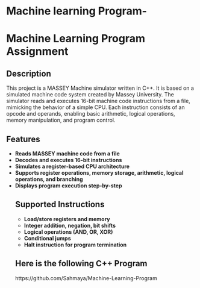 # Machine learning Program-

<h1> Machine Learning Program Assignment</h1>


<h2>Description</h2>
This project is a MASSEY Machine simulator written in C++. It is based on a simulated machine code system created by Massey University. The simulator reads and executes 16-bit machine code instructions from a file, mimicking the behavior of a simple CPU. Each instruction consists of an opcode and operands, enabling basic arithmetic, logical operations, memory manipulation, and program control.




<h2>Features</h2>
<ul>   
<li><b> Reads MASSEY machine code from a file </b></li>
<li><b> Decodes and executes 16-bit instructions</b></li>
<li><b> Simulates a register-based CPU architecture</b></li>
<li><b> Supports register operations, memory storage, arithmetic, logical operations, and branching</b></li>
<li><b> Displays program execution step-by-step</b></li>


<h2>Supported Instructions</h2>
<ul>
    <li><b>Load/store registers and memory</b></li>
    <li><b>Integer addition, negation, bit shifts</b></li>
    <li><b>Logical operations (AND, OR, XOR)</b></li>
    <li><b>Conditional jumps</b></li>
    <li><b>Halt instruction for program termination</b></li>
</ul>

<h2> Here is the following C++ Program </h2>
https://github.com/Sahmaya/Machine-Learning-Program 








